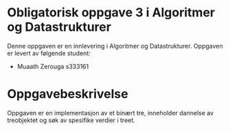 # Obligatorisk oppgave 3 i Algoritmer og Datastrukturer

Denne oppgaven er en innlevering i Algoritmer og Datastrukturer. 
Oppgaven er levert av følgende student:
* Muaath Zerouga s333161


# Oppgavebeskrivelse
Oppgaven er en implementasjon av et binært tre, inneholder dannelse av treobjektet og søk av spesifike verdier i treet. 

